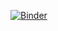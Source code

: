 [![Binder](https://mybinder.org/badge_logo.svg)](https://mybinder.org/v2/gh/rvf0068/pyamoebas/master)
